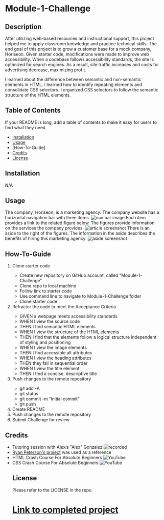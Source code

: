 # Module-1-Challenge

## Description
After utilizing web-based resources and instructional support, this project helped me to apply classroom knowledge and practice technical skills. The end goal of this project is to grow a customer base for a mock company, Horiseon. Given starter code, modifications were made to improve web accessibility. When a codebase follows accessibility standards, the site is optimized for search engines. As a result, site traffic increases and costs for advertising decrease, maximizing profit.

I learned about the difference between semantic and non-semantic elements in HTML. I learned how to identify repeating elements and consolidate CSS selectors. I organized CSS selectors to follow the semantic structure of the HTML elements.


## Table of Contents 

If your README is long, add a table of contents to make it easy for users to find what they need.

- [Installation](#installation)
- [Usage](#usage)
- [How-To-Guide]
- [Credits](#credits)
- [License](#license)

## Installation

N/A

## Usage

The company, Horiseon, is a marketing agency. The company website has a horizontal navigation bar with three items. 
![nav bar image](image.png)
Each item provides a link to the related figure below. The figures provide information on the services the company provides. 
![article screenshot](image-1.png)
There is an aside to the right of the figures. The information in the aside describes the benefits of hiring this marketing agency. 
![aside screenshot](image-2.png)

## How-To-Guide
<ol>
    <li>    Clone starter code </li>
                <ul>
                    <li> Create new repository on GitHub account, called "Module-1-Challenge"
                    </li>
                    <li> Clone repo to local machine
                    </li>
                    <li> Follow link to starter code
                    </li>
                    <li> Use command line to navigate to Module-1-Challenge folder
                    </li>
                    <li> Clone starter code
                    </i>
                </ul>
    <li> Refractor the code to meet the Acceptance Criteria </li>
                <ul>    
                    <li> GIVEN a webpage meets accessibility standards </li>
                    <li> WHEN I view the source code </li>
                    <li> THEN I find semantic HTML elements </li>
                    <li> WHEN I view the structure of the HTML elements </li>
                    <li> THEN I find that the elements follow a logical structure independent of styling and positioning </li>
                    <li> WHEN I view the image elements </li>
                    <li> THEN I find accessible alt attributes </li>
                    <li> WHEN I view the heading attributes </li>
                    <li> THEN they fall in sequential order </li>
                    <li> WHEN I view the title element </li>
                    <li> THEN I find a concise, descriptive title </li>
                </ul>
    <li> Push changes to the remote repository </li>
                <ul>    
                    <li> git add -A </li>
                    <li> git status </li>
                    <li> git commit -m "initial commit" </li>
                    <li> git push </li>
                </ul>
    <li> Create README </li>
    <li> Push changes to the remote repository </li>
    <li> Submit Challenge for review </li>
</ol>


## Credits
<ul>
<li> Tutoring session with Alexis "Alex" Gonzalez <img src="./assets/tutoring session.png" alt=recorded tutoring session screenshot> </li>
<li> <a href="https://github.com/RyanPetersen-89">Ryan Peterson's project</a> was used as a reference </li>
<li> HTML Crash Course For Absolute Beginners <img src="./assets/HTML Crash Course.png" alt=YouTube video screenshot> </li>
<li> CSS Crash Course For Absolute Beginners <img src="./assets/CSS Crash Course.png" alt=YouTube video screenshot> </li>


## License

Please refer to the LICENSE in the repo.

# [Link to completed project](file:///C:/Users/aandh/bootcamp/Module-1-Challenge/index.html)


